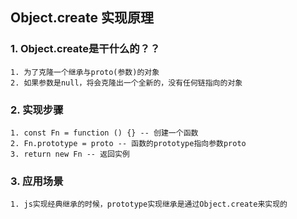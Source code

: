 ## Object.create 实现原理

### 1. Object.create是干什么的？？
    1. 为了克隆一个继承与proto(参数)的对象
    2. 如果参数是null，将会克隆出一个全新的，没有任何链指向的对象
### 2. 实现步骤
    1. const Fn = function () {} -- 创建一个函数
    2. Fn.prototype = proto -- 函数的prototype指向参数proto
    3. return new Fn -- 返回实例
### 3. 应用场景
    1. js实现经典继承的时候，prototype实现继承是通过Object.create来实现的

